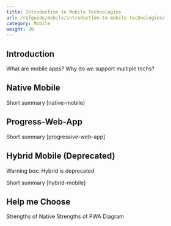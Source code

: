 ```yaml
---
title: Introduction to Mobile Technologies
url: /refguide/mobile/introduction-to-mobile-technologies/
category: Mobile
weight: 20
---
```


## Introduction

What are mobile apps?
Why do we support multiple techs?

## Native Mobile

Short summary
[native-mobile]

## Progress-Web-App

Short summary
[progressive-web-app]

## Hybrid Mobile (Deprecated)

Warning box: Hybrid is deprecated

Short summary
[hybrid-mobile]

## Help me Choose

Strengths of Native
Strengths of PWA
Diagram
